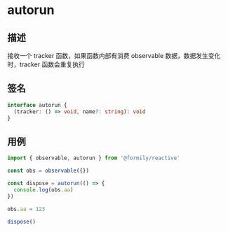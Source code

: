 # autorun

## 描述

接收一个 tracker 函数，如果函数内部有消费 observable 数据，数据发生变化时，tracker 函数会重复执行

## 签名

```ts
interface autorun {
  (tracker: () => void, name?: string): void
}
```

## 用例

```ts
import { observable, autorun } from '@formily/reactive'

const obs = observable({})

const dispose = autorun(() => {
  console.log(obs.aa)
})

obs.aa = 123

dispose()
```
